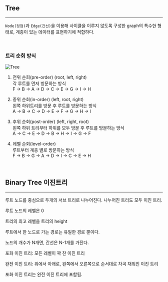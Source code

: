 ## Tree

---

`Node(정점)`과 `Edge(간선)`을 이용해 사이클을 이루지 않도록 구성한 graph의 특수한 형태로, 계층이 있는 데이터를 표현하기에 적합하다.

</br>

### 트리 순회 방식

![Tree](https://upload.wikimedia.org/wikipedia/commons/thumb/6/67/Sorted_binary_tree.svg/250px-Sorted_binary_tree.svg.png)

1. 전위 순회(pre-order) (root, left, right)  
   각 루트를 먼저 방문하는 방식  
   F -> B -> A -> D -> C -> E -> G -> I -> H

2. 중위 순회(in-order) (left, root, right)  
   왼쪽 하위트리를 방문 후 루트를 방문하는 방식  
   A -> B -> C -> D -> E -> F -> G -> H -> I

3. 후위 순회(post-order) (left, right, root)  
   왼쪽 하위 트리부터 하위를 모두 방문 후 루트를 방문하는 방식  
   A -> C -> E -> D -> B -> H -> I -> G -> F

4. 레벨 순회(level-order)  
   루트부터 계층 별로 방문하는 방식  
   F -> B -> G -> A -> D -> I -> C -> E -> H

</br>

## Binary Tree 이진트리

---

루트 노드를 중심으로 두개의 서브 트리로 나누어진다. 나누어진 트리도 모두 이진 트리.

루트 노드의 레벨은 0

트리의 최고 레벨을 트리의 height

루트에서 한 노드로 가는 경로는 유일한 경로 뿐이다.

노드의 개수가 N개면, 간선은 N-1개를 가진다.

포화 이진 트리: 모든 레벨이 꽉 찬 이진 트리

완전 이진 트리: 위에서 아래로, 왼쪽에서 오른쪽으로 순서대로 차곡 채워진 이진 트리

포화 이진 트리는 완전 이진 트리에 포함됨.
